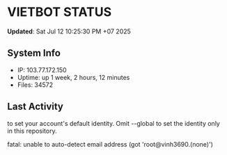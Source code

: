 # VIETBOT STATUS
**Updated**: Sat Jul 12 10:25:30 PM +07 2025

## System Info
- IP: 103.77.172.150
- Uptime: up 1 week, 2 hours, 12 minutes
- Files: 34572

## Last Activity

to set your account's default identity.
Omit --global to set the identity only in this repository.

fatal: unable to auto-detect email address (got 'root@vinh3690.(none)')
